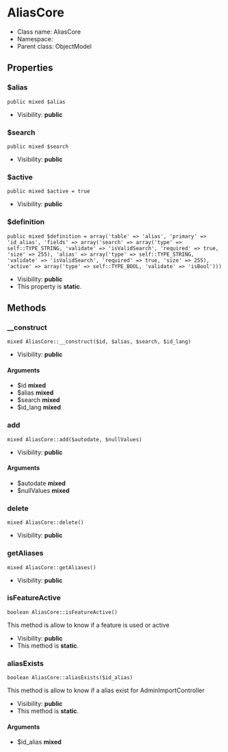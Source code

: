 AliasCore
===============






* Class name: AliasCore
* Namespace: 
* Parent class: ObjectModel





Properties
----------


### $alias

    public mixed $alias





* Visibility: **public**


### $search

    public mixed $search





* Visibility: **public**


### $active

    public mixed $active = true





* Visibility: **public**


### $definition

    public mixed $definition = array('table' => 'alias', 'primary' => 'id_alias', 'fields' => array('search' => array('type' => self::TYPE_STRING, 'validate' => 'isValidSearch', 'required' => true, 'size' => 255), 'alias' => array('type' => self::TYPE_STRING, 'validate' => 'isValidSearch', 'required' => true, 'size' => 255), 'active' => array('type' => self::TYPE_BOOL, 'validate' => 'isBool')))





* Visibility: **public**
* This property is **static**.


Methods
-------


### __construct

    mixed AliasCore::__construct($id, $alias, $search, $id_lang)





* Visibility: **public**


#### Arguments
* $id **mixed**
* $alias **mixed**
* $search **mixed**
* $id_lang **mixed**



### add

    mixed AliasCore::add($autodate, $nullValues)





* Visibility: **public**


#### Arguments
* $autodate **mixed**
* $nullValues **mixed**



### delete

    mixed AliasCore::delete()





* Visibility: **public**




### getAliases

    mixed AliasCore::getAliases()





* Visibility: **public**




### isFeatureActive

    boolean AliasCore::isFeatureActive()

This method is allow to know if a feature is used or active



* Visibility: **public**
* This method is **static**.




### aliasExists

    boolean AliasCore::aliasExists($id_alias)

This method is allow to know if a alias exist for AdminImportController



* Visibility: **public**
* This method is **static**.


#### Arguments
* $id_alias **mixed**


